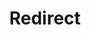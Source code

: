 ﻿---
layout: src/layouts/Redirect.astro
title: Redirect
redirect: /docs/octopus-rest-api/cli/octopus-deployment-target-kubernetes-create
pubDate:  2023-01-01
navSearch: false
navSitemap: false
navMenu: false
---
